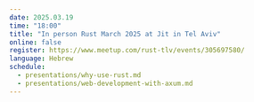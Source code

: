 ```yaml
---
date: 2025.03.19
time: "18:00"
title: "In person Rust March 2025 at Jit in Tel Aviv"
online: false
register: https://www.meetup.com/rust-tlv/events/305697580/
language: Hebrew
schedule:
  - presentations/why-use-rust.md
  - presentations/web-development-with-axum.md
---
```






